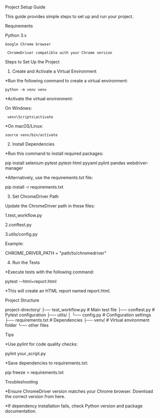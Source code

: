 Project Setup Guide

This guide provides simple steps to set up and run your project.

Requirements

   Python 3.x

    Google Chrome browser

     ChromeDriver compatible with your Chrome version

Steps to Set Up the Project

1. Create and Activate a Virtual Environment

*Run the following command to create a virtual environment:

    python -m venv venv

*Activate the virtual environment:

   On Windows:

     venv\Scripts\activate

*On macOS/Linux:

    source venv/bin/activate

2. Install Dependencies

*Run this command to install required packages:

pip install selenium pytest pytest-html pyyaml pylint pandas webdriver-manager

*Alternatively, use the requirements.txt file:

pip install -r requirements.txt

3. Set ChromeDriver Path

Update the ChromeDriver path in these files:

   1.test_workflow.py

   2.conftest.py

   3.utils/config.py

Example:

CHROME_DRIVER_PATH = "path/to/chromedriver"

4. Run the Tests

*Execute tests with the following command:

pytest --html=report.html

*This will create an HTML report named report.html.

Project Structure

project-directory/
├── test_workflow.py         # Main test file
├── conftest.py              # Pytest configuration
├── utils/
│   └── config.py           # Configuration settings
├── requirements.txt         # Dependencies
├── venv/                    # Virtual environment folder
└── other files

Tips

*Use pylint for code quality checks:

pylint your_script.py

*Save dependencies to requirements.txt:

pip freeze > requirements.txt

Troubleshooting

*Ensure ChromeDriver version matches your Chrome browser. Download the correct version from here.

*If dependency installation fails, check Python version and package documentation.

